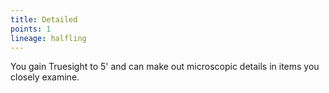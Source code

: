 ```yaml
---
title: Detailed
points: 1
lineage: halfling
---
```

You gain Truesight to 5' and can make out microscopic details in items you closely examine.
